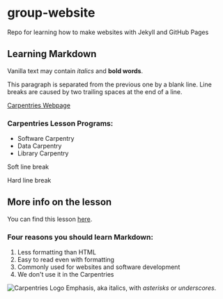 # group-website
Repo for learning how to make websites with Jekyll and GitHub Pages 
## Learning Markdown

Vanilla text may contain *italics* and **bold words**.

This paragraph is separated from the previous one by a blank line.
Line breaks
are caused by two trailing spaces at the end of a line.

[Carpentries Webpage](https://carpentries.org/)

### Carpentries Lesson Programs:
- Software Carpentry
- Data Carpentry
- Library Carpentry

Soft line
break

Hard line
break

## More info on the lesson
You can find this lesson [here](https://carpentries-incubator.github.io/jekyll-pages-novice/).

### Four reasons you should learn Markdown:

1. Less formatting than HTML
2. Easy to read even with formatting
3. Commonly used for websites and software development
4. We don't use it in the Carpentries

![Carpentries Logo](https://github.com/carpentries/carpentries.org/raw/main/images/TheCarpentries-opengraph.png)
Emphasis, aka italics, with *asterisks* or _underscores_.
